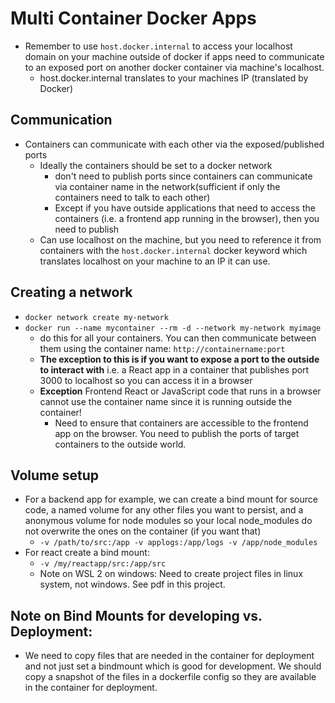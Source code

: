 # Multi Container Docker Apps

- Remember to use `host.docker.internal` to access your localhost domain on your machine outside of docker if apps need to communicate to an exposed port on another docker container via machine's localhost.
  - host.docker.internal translates to your machines IP (translated by Docker)

## Communication

- Containers can communicate with each other via the exposed/published ports
  - Ideally the containers should be set to a docker network
    - don't need to publish ports since containers can communicate via container name in the network(sufficient if only the containers need to talk to each other)
    - Except if you have outside applications that need to access the containers (i.e. a frontend app running in the browser), then you need to publish
  - Can use localhost on the machine, but you need to reference it from containers with the `host.docker.internal` docker keyword which translates localhost on your machine to an IP it can use.

## Creating a network

- `docker network create my-network`
- `docker run --name mycontainer --rm -d --network my-network myimage`
  - do this for all your containers. You can then communicate between them using the container name: `http://containername:port`
  - **The exception to this is if you want to expose a port to the outside to interact with** i.e. a React app in a container that publishes port 3000 to localhost so you can access it in a browser
  - **Exception** Frontend React or JavaScript code that runs in a browser cannot use the container name since it is running outside the container!
    - Need to ensure that containers are accessible to the frontend app on the browser. You need to publish the ports of target containers to the outside world.

## Volume setup

- For a backend app for example, we can create a bind mount for source code, a named volume for any other files you want to persist, and a anonymous volume for node modules so your local node_modules do not overwrite the ones on the container (if you want that)
  - `-v /path/to/src:/app -v applogs:/app/logs -v /app/node_modules`
- For react create a bind mount:
  - `-v /my/reactapp/src:/app/src`
  - Note on WSL 2 on windows: Need to create project files in linux system, not windows. See pdf in this project.

## Note on Bind Mounts for developing vs. Deployment:

- We need to copy files that are needed in the container for deployment and not just set a bindmount which is good for development. We should copy a snapshot of the files in a dockerfile config so they are available in the container for deployment.
